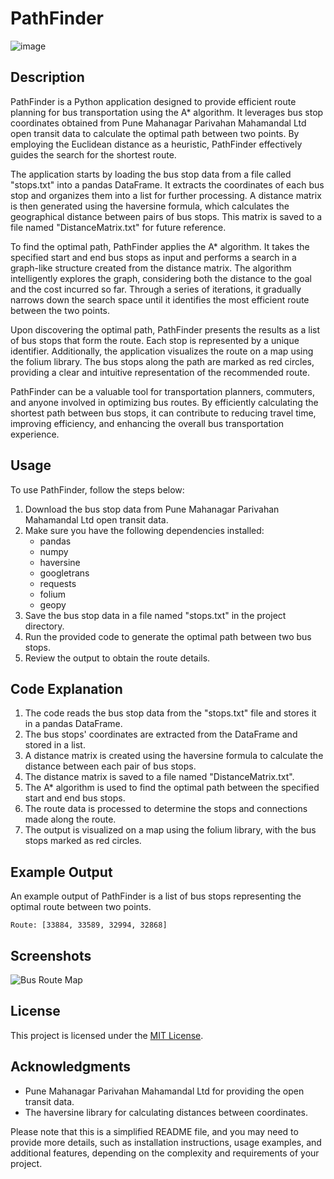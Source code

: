 # PathFinder
![image](https://github.com/atharv-patil/pathfinder/assets/83455141/563df622-0de2-4242-b47b-ec433bdafcdb)


## Description
PathFinder is a Python application designed to provide efficient route planning for bus transportation using the A* algorithm. It leverages bus stop coordinates obtained from Pune Mahanagar Parivahan Mahamandal Ltd open transit data to calculate the optimal path between two points. By employing the Euclidean distance as a heuristic, PathFinder effectively guides the search for the shortest route.

The application starts by loading the bus stop data from a file called "stops.txt" into a pandas DataFrame. It extracts the coordinates of each bus stop and organizes them into a list for further processing. A distance matrix is then generated using the haversine formula, which calculates the geographical distance between pairs of bus stops. This matrix is saved to a file named "DistanceMatrix.txt" for future reference.

To find the optimal path, PathFinder applies the A* algorithm. It takes the specified start and end bus stops as input and performs a search in a graph-like structure created from the distance matrix. The algorithm intelligently explores the graph, considering both the distance to the goal and the cost incurred so far. Through a series of iterations, it gradually narrows down the search space until it identifies the most efficient route between the two points.

Upon discovering the optimal path, PathFinder presents the results as a list of bus stops that form the route. Each stop is represented by a unique identifier. Additionally, the application visualizes the route on a map using the folium library. The bus stops along the path are marked as red circles, providing a clear and intuitive representation of the recommended route.

PathFinder can be a valuable tool for transportation planners, commuters, and anyone involved in optimizing bus routes. By efficiently calculating the shortest path between bus stops, it can contribute to reducing travel time, improving efficiency, and enhancing the overall bus transportation experience.
## Usage
To use PathFinder, follow the steps below:

1. Download the bus stop data from Pune Mahanagar Parivahan Mahamandal Ltd open transit data.
2. Make sure you have the following dependencies installed:
   - pandas
   - numpy
   - haversine
   - googletrans
   - requests
   - folium
   - geopy
3. Save the bus stop data in a file named "stops.txt" in the project directory.
4. Run the provided code to generate the optimal path between two bus stops.
5. Review the output to obtain the route details.

## Code Explanation
1. The code reads the bus stop data from the "stops.txt" file and stores it in a pandas DataFrame.
2. The bus stops' coordinates are extracted from the DataFrame and stored in a list.
3. A distance matrix is created using the haversine formula to calculate the distance between each pair of bus stops.
4. The distance matrix is saved to a file named "DistanceMatrix.txt".
5. The A* algorithm is used to find the optimal path between the specified start and end bus stops.
6. The route data is processed to determine the stops and connections made along the route.
7. The output is visualized on a map using the folium library, with the bus stops marked as red circles.

## Example Output
An example output of PathFinder is a list of bus stops representing the optimal route between two points.

```
Route: [33884, 33589, 32994, 32868]
```

## Screenshots
![Bus Route Map](screenshot.png)

## License
This project is licensed under the [MIT License](LICENSE).

## Acknowledgments
- Pune Mahanagar Parivahan Mahamandal Ltd for providing the open transit data.
- The haversine library for calculating distances between coordinates.

Please note that this is a simplified README file, and you may need to provide more details, such as installation instructions, usage examples, and additional features, depending on the complexity and requirements of your project.
